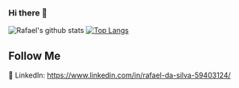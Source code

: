 ### Hi there 👋

![Rafael's github stats](https://github-readme-stats.vercel.app/api?username=silvagpe&show_icons=true&theme=dracula)
[![Top Langs](https://github-readme-stats.vercel.app/api/top-langs/?username=silvagpe&theme=dracula)](https://github.com/anuraghazra/github-readme-stats)


## Follow Me
💼 LinkedIn: https://www.linkedin.com/in/rafael-da-silva-59403124/<br/>


<!--
**silvagpe/silvagpe** is a ✨ _special_ ✨ repository because its `README.md` (this file) appears on your GitHub profile.



Here are some ideas to get you started:

- 🔭 I’m currently working on ...
- 🌱 I’m currently learning ...
- 👯 I’m looking to collaborate on ...
- 🤔 I’m looking for help with ...
- 💬 Ask me about ...
- 📫 How to reach me: ...
- 😄 Pronouns: ...
- ⚡ Fun fact: ...
-->
